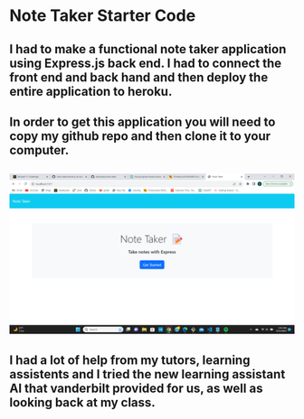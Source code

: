# Note Taker Starter Code

## I had to make a functional note taker application using Express.js back end. I had to connect the front end and back hand and then deploy the entire application to heroku.

## In order to get this application you will need to copy my github repo and then clone it to your computer.
## ![Alt text](<Screenshot (38).png>)

## I had a lot of help from my tutors, learning assistents and I tried the new learning assistant AI that vanderbilt provided for us, as well as looking back at my class.

